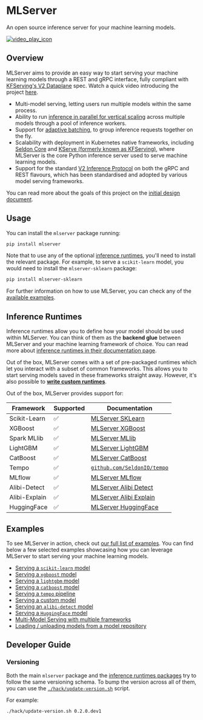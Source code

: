 # MLServer

An open source inference server for your machine learning models.

[![video_play_icon](https://user-images.githubusercontent.com/10466106/151803854-75d17c32-541c-4eee-b589-d45b07ea486d.png)](https://www.youtube.com/watch?v=aZHe3z-8C_w)

## Overview

MLServer aims to provide an easy way to start serving your machine learning
models through a REST and gRPC interface, fully compliant with [KFServing's V2
Dataplane](https://docs.seldon.io/projects/seldon-core/en/latest/reference/apis/v2-protocol.html)
spec. Watch a quick video introducing the project [here](https://www.youtube.com/watch?v=aZHe3z-8C_w).

- Multi-model serving, letting users run multiple models within the same
  process.
- Ability to run [inference in parallel for vertical
  scaling](https://mlserver.readthedocs.io/en/latest/user-guide/parallel-inference.html)
  across multiple models through a pool of inference workers.
- Support for [adaptive
  batching](https://mlserver.readthedocs.io/en/latest/user-guide/adaptive-batching.html),
  to group inference requests together on the fly.
- Scalability with deployment in Kubernetes native frameworks, including
  [Seldon Core](https://docs.seldon.io/projects/seldon-core/en/latest/graph/protocols.html#v2-kfserving-protocol) and
  [KServe (formerly known as KFServing)](https://kserve.github.io/website/modelserving/v1beta1/sklearn/v2/), where
  MLServer is the core Python inference server used to serve machine learning
  models.
- Support for the standard [V2 Inference Protocol](https://docs.seldon.io/projects/seldon-core/en/latest/reference/apis/v2-protocol.html) on
  both the gRPC and REST flavours, which has been standardised and adopted by
  various model serving frameworks.

You can read more about the goals of this project on the [initial design
document](https://docs.google.com/document/d/1C2uf4SaAtwLTlBCciOhvdiKQ2Eay4U72VxAD4bXe7iU/edit?usp=sharing).

## Usage

You can install the `mlserver` package running:

```bash
pip install mlserver
```

Note that to use any of the optional [inference runtimes](#inference-runtimes),
you'll need to install the relevant package.
For example, to serve a `scikit-learn` model, you would need to install the
`mlserver-sklearn` package:

```bash
pip install mlserver-sklearn
```

For further information on how to use MLServer, you can check any of the
[available examples](#examples).

## Inference Runtimes

Inference runtimes allow you to define how your model should be used within
MLServer.
You can think of them as the **backend glue** between MLServer and your machine
learning framework of choice.
You can read more about [inference runtimes in their documentation
page](./docs/runtimes/index.md).

Out of the box, MLServer comes with a set of pre-packaged runtimes which let
you interact with a subset of common frameworks.
This allows you to start serving models saved in these frameworks straight
away.
However, it's also possible to **[write custom
runtimes](./docs/runtimes/custom.md)**.

Out of the box, MLServer provides support for:

| Framework     | Supported | Documentation                                                    |
| ------------- | --------- | ---------------------------------------------------------------- |
| Scikit-Learn  | ✅        | [MLServer SKLearn](./runtimes/sklearn)                           |
| XGBoost       | ✅        | [MLServer XGBoost](./runtimes/xgboost)                           |
| Spark MLlib   | ✅        | [MLServer MLlib](./runtimes/mllib)                               |
| LightGBM      | ✅        | [MLServer LightGBM](./runtimes/lightgbm)                         |
| CatBoost     | ✅        | [MLServer CatBoost](./runtimes/catboost)                         |
| Tempo         | ✅        | [`github.com/SeldonIO/tempo`](https://github.com/SeldonIO/tempo) |
| MLflow        | ✅        | [MLServer MLflow](./runtimes/mlflow)                             |
| Alibi-Detect  | ✅        | [MLServer Alibi Detect](./runtimes/alibi-detect)                 |
| Alibi-Explain | ✅        | [MLServer Alibi Explain](./runtimes/alibi-explain)               |
| HuggingFace   | ✅        | [MLServer HuggingFace](./runtimes/huggingface)                   |

## Examples

To see MLServer in action, check out [our full list of
examples](./docs/examples/index.md).
You can find below a few selected examples showcasing how you can leverage
MLServer to start serving your machine learning models.

- [Serving a `scikit-learn` model](./docs/examples/sklearn/README.md)
- [Serving a `xgboost` model](./docs/examples/xgboost/README.md)
- [Serving a `lightgbm` model](./docs/examples/lightgbm/README.md)
- [Serving a `catboost` model](./docs/examples/catboost/README.md)
- [Serving a `tempo` pipeline](./docs/examples/tempo/README.md)
- [Serving a custom model](./docs/examples/custom/README.md)
- [Serving an `alibi-detect` model](./docs/examples/alibi-detect/README.md)
- [Serving a `HuggingFace` model](./docs/examples/huggingface/README.md)
- [Multi-Model Serving with multiple frameworks](./docs/examples/mms/README.md)
- [Loading / unloading models from a model repository](./docs/examples/model-repository/README.md)

## Developer Guide

### Versioning

Both the main `mlserver` package and the [inference runtimes
packages](./docs/runtimes/index.md) try to follow the same versioning schema.
To bump the version across all of them, you can use the
[`./hack/update-version.sh`](./hack/update-version.sh) script.

For example:

```bash
./hack/update-version.sh 0.2.0.dev1
```

